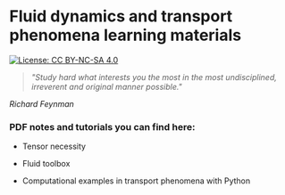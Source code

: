# Fluid dynamics and transport phenomena learning materials

[![License: CC BY-NC-SA 4.0](https://licensebuttons.net/l/by-nc-sa/4.0/80x15.png)](https://creativecommons.org/licenses/by-nc-sa/4.0/)

> _"Study hard what interests you the most in the most undisciplined, irreverent and original manner possible."_

_Richard Feynman_

### PDF notes and tutorials you can find here:

- Tensor necessity

- Fluid toolbox

- Computational examples in transport phenomena with Python

